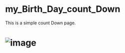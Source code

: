 # my_Birth_Day_count_Down
This is a simple count Down page.
# ![image](https://github.com/darshan1005/my_Birth_Day_count_Down/assets/114302987/358a0072-7766-453f-b91b-d2ad35885a61)

